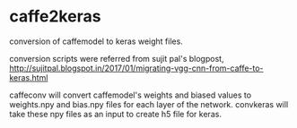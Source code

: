 # caffe2keras
conversion of caffemodel to keras weight files.

conversion scripts were referred from sujit pal's blogpost,
http://sujitpal.blogspot.in/2017/01/migrating-vgg-cnn-from-caffe-to-keras.html

caffeconv will convert caffemodel's weights and biased values to weights.npy and bias.npy files for each layer of the network.
convkeras will take these npy files as an input to create h5 file for keras.
